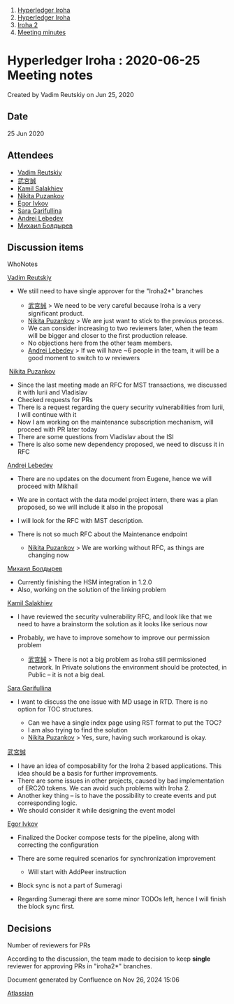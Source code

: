1. [Hyperledger Iroha](index.html)
2. [Hyperledger Iroha](Hyperledger-Iroha_20873224.html)
3. [Iroha 2](Iroha-2_21012047.html)
4. [Meeting minutes](Meeting-minutes_21016015.html)

# Hyperledger Iroha : 2020-06-25 Meeting notes

Created by Vadim Reutskiy on Jun 25, 2020

## Date

25 Jun 2020

## Attendees

- [Vadim Reutskiy](https://lf-hyperledger.atlassian.net/wiki/people/5b8d04b72786fb2bf79a7405?ref=confluence)
- [武宮誠](https://lf-hyperledger.atlassian.net/wiki/people/557058:12c320e6-5d17-404f-b20e-bfa5721ae960?ref=confluence)
- [Kamil Salakhiev](https://lf-hyperledger.atlassian.net/wiki/people/557058:07723e0b-a027-4cc4-ad6d-324e41cccb4d?ref=confluence)
- [Nikita Puzankov](https://lf-hyperledger.atlassian.net/wiki/people/5df113768998970e5b434e0a?ref=confluence)
- [Egor Ivkov](https://lf-hyperledger.atlassian.net/wiki/people/5dd9631c1cf3c20ef5ff9f0f?ref=confluence)
- [Sara Garifullina](https://lf-hyperledger.atlassian.net/wiki/people/5b6c115b2c9bd83c03707f95?ref=confluence)
- [Andrei Lebedev](https://lf-hyperledger.atlassian.net/wiki/people/557058:c02f1b3d-42e6-4519-ba84-2d0476dccbc9?ref=confluence)
- [Михаил Болдырев](https://lf-hyperledger.atlassian.net/wiki/people/557058:584193b8-9303-4b5a-8cb3-8153294c8cc2?ref=confluence)

## Discussion items

WhoNotes

[Vadim Reutskiy](https://lf-hyperledger.atlassian.net/wiki/people/5b8d04b72786fb2bf79a7405?ref=confluence)

- We still need to have single approver for the "Iroha2\*" branches
  
  - [武宮誠](https://lf-hyperledger.atlassian.net/wiki/people/557058:12c320e6-5d17-404f-b20e-bfa5721ae960?ref=confluence) &gt; We need to be very careful because Iroha is a very significant product.
  - [Nikita Puzankov](https://lf-hyperledger.atlassian.net/wiki/people/5df113768998970e5b434e0a?ref=confluence) &gt; We are just want to stick to the previous process.
  - We can consider increasing to two reviewers later, when the team will be bigger and closer to the first production release.
  - No objections here from the other team members.
  - [Andrei Lebedev](https://lf-hyperledger.atlassian.net/wiki/people/557058:c02f1b3d-42e6-4519-ba84-2d0476dccbc9?ref=confluence) &gt; If we will have ~6 people in the team, it will be a good moment to switch to w reviewers

 [Nikita Puzankov](https://lf-hyperledger.atlassian.net/wiki/people/5df113768998970e5b434e0a?ref=confluence)

- Since the last meeting made an RFC for MST transactions, we discussed it with Iurii and Vladislav
- Checked requests for PRs
- There is a request regarding the query security vulnerabilities from Iurii, I will continue with it
- Now I am working on the maintenance subscription mechanism, will proceed with PR later today
- There are some questions from Vladislav about the ISI
- There is also some new dependency proposed, we need to discuss it in RFC

[Andrei Lebedev](https://lf-hyperledger.atlassian.net/wiki/people/557058:c02f1b3d-42e6-4519-ba84-2d0476dccbc9?ref=confluence)

- There are no updates on the document from Eugene, hence we will proceed with Mikhail
- We are in contact with the data model project intern, there was a plan proposed, so we will include it also in the proposal
- I will look for the RFC with MST description.
- There is not so much RFC about the Maintenance endpoint
  
  - [Nikita Puzankov](https://lf-hyperledger.atlassian.net/wiki/people/5df113768998970e5b434e0a?ref=confluence) &gt; We are working without RFC, as things are changing now

[Михаил Болдырев](https://lf-hyperledger.atlassian.net/wiki/people/557058:584193b8-9303-4b5a-8cb3-8153294c8cc2?ref=confluence)

- Currently finishing the HSM integration in 1.2.0
- Also, working on the solution of the linking problem

[Kamil Salakhiev](https://lf-hyperledger.atlassian.net/wiki/people/557058:07723e0b-a027-4cc4-ad6d-324e41cccb4d?ref=confluence)

- I have reviewed the security vulnerability RFC, and look like that we need to have a brainstorm the solution as it looks like serious now
- Probably, we have to improve somehow to improve our permission problem
  
  - [武宮誠](https://lf-hyperledger.atlassian.net/wiki/people/557058:12c320e6-5d17-404f-b20e-bfa5721ae960?ref=confluence) &gt; There is not a big problem as Iroha still permissioned network. In Private solutions the environment should be protected, in Public – it is not a big deal.

[Sara Garifullina](https://lf-hyperledger.atlassian.net/wiki/people/5b6c115b2c9bd83c03707f95?ref=confluence)

- I want to discuss the one issue with MD usage in RTD. There is no option for TOC structures.
  
  - Can we have a single index page using RST format to put the TOC?
  - I am also trying to find the solution
  - [Nikita Puzankov](https://lf-hyperledger.atlassian.net/wiki/people/5df113768998970e5b434e0a?ref=confluence) &gt; Yes, sure, having such workaround is okay.

[武宮誠](https://lf-hyperledger.atlassian.net/wiki/people/557058:12c320e6-5d17-404f-b20e-bfa5721ae960?ref=confluence)

- I have an idea of composability for the Iroha 2 based applications. This idea should be a basis for further improvements.
- There are some issues in other projects, caused by bad implementation of ERC20 tokens. We can avoid such problems with Iroha 2.
- Another key thing – is to have the possibility to create events and put corresponding logic.
- We should consider it while designing the event model

[Egor Ivkov](https://lf-hyperledger.atlassian.net/wiki/people/5dd9631c1cf3c20ef5ff9f0f?ref=confluence)

- Finalized the Docker compose tests for the pipeline, along with correcting the configuration
- There are some required scenarios for synchronization improvement
  
  - Will start with AddPeer instruction
- Block sync is not a part of Sumeragi
- Regarding Sumeragi there are some minor TODOs left, hence I will finish the block sync first.

## Decisions

Number of reviewers for PRs

According to the discussion, the team made to decision to keep **single** reviewer for approving PRs in "iroha2\*" branches.

Document generated by Confluence on Nov 26, 2024 15:06

[Atlassian](http://www.atlassian.com/)
